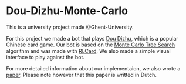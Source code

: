 # Dou-Dizhu-Monte-Carlo
This is a university project made @Ghent-University.

For this project we made a bot that plays [Dou Dizhu](https://en.wikipedia.org/wiki/Dou_dizhu), which is a popular Chinese
card game. Our bot is based on the [Monte Carlo Tree Search](https://en.wikipedia.org/wiki/Monte_Carlo_tree_search) algorithm
and was made with [RLCard](https://rlcard.org/). We also made a simple visual interface to play against the bot.

For more detailed information about our implementaion, we also wrote a [paper](https://github.com/GashinRS/Dou-Dizhu-Monte-Carlo/blob/main/verslag.pdf). 
Please note however that this paper is writted in Dutch.

